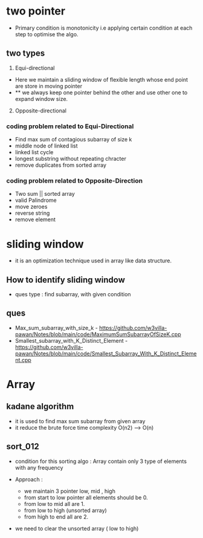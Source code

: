 # two pointer
- Primary condition is monotonicity i.e applying certain condition at each step to optimise the algo. 

## two types 
1. Equi-directional 
- Here we maintain a sliding window of flexible length whose end point are store in moving pointer 
- ** we always keep one pointer behind the other and use other one to expand window size.

2. Opposite-directional 


### coding problem related to Equi-Directional 
* Find max sum of contagious subarray of size k 
* middle node of linked list 
* linked list cycle 
* longest substring without repeating chracter 
* remove duplicates from sorted array 
 
### coding problem related to Opposite-Direction 
* Two sum || sorted array 
* valid Palindrome 
* move zeroes 
* reverse string 
* remove element 

# sliding window 
- it is an optimization technique used in array like data structure. 

## How to identify sliding window 
- ques type : find subarray, with given condition

## ques 
- Max_sum_subarray_with_size_k - https://github.com/w3villa-pawan/Notes/blob/main/code/MaximumSumSubarrayOfSizeK.cpp
- Smallest_subarray_with_K_Distinct_Element - https://github.com/w3villa-pawan/Notes/blob/main/code/Smallest_Subarray_With_K_Distinct_Element.cpp



# Array 
## kadane algorithm 
- it is used to find max sum subarray from given array 
- it reduce the brute force time complexity O(n2) -->  O(n) 



## sort_012
- condition for this sorting algo : Array contain only 3 type of elements with any frequency 
- Approach : 
  - we maintain 3 pointer low, mid , high 
  - from start to low pointer all elements should be 0.
  - from low to mid all are 1.
  - from low to high (unsorted array)
  - from high to end all are 2. 

- we need to clear the unsorted array ( low to high)

